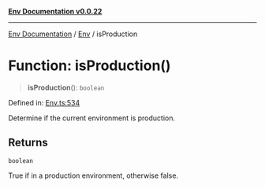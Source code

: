 [**Env Documentation v0.0.22**](../../README.md)

***

[Env Documentation](../../modules.md) / [Env](../README.md) / isProduction

# Function: isProduction()

> **isProduction**(): `boolean`

Defined in: [Env.ts:534](https://github.com/stonemjs/env/blob/320b081e7574fcb1610bef7c2b4d7c8fcf9f9dd5/src/Env.ts#L534)

Determine if the current environment is production.

## Returns

`boolean`

True if in a production environment, otherwise false.
